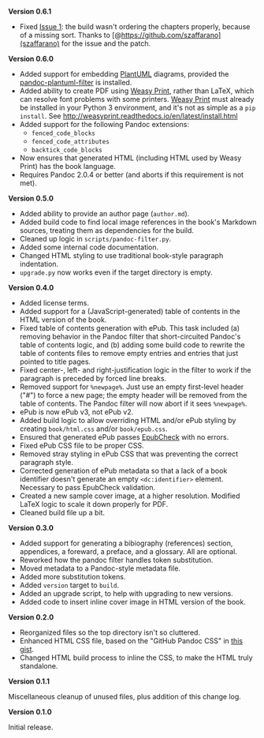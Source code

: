**Version 0.6.1**

* Fixed [Issue 1](https://github.com/bmc/ebook-template/issues/1):
  the build wasn't ordering the chapters properly, because of a missing
  sort. Thanks to [@https://github.com/szaffarano](szaffarano) for the
  issue and the patch.

**Version 0.6.0**

* Added support for embedding [PlantUML](http://plantuml.com/) diagrams, 
  provided the [pandoc-plantuml-filter](https://github.com/kbonne/pandoc-plantuml-filter)
  is installed.
* Added ability to create PDF using [Weasy Print][], rather than LaTeX, which
  can resolve font problems with some printers. [Weasy Print][] must already be
  installed in your Python 3 environment, and it's not as simple as a
  `pip install`. See <http://weasyprint.readthedocs.io/en/latest/install.html>
* Added support for the following Pandoc extensions:
    - `fenced_code_blocks`
    - `fenced_code_attributes`
    - `backtick_code_blocks`
* Now ensures that generated HTML (including HTML used by Weasy Print) has the
  book language.
* Requires Pandoc 2.0.4 or better (and aborts if this requirement is not met).
  
[Weasy Print]: http://weasyprint.org/

**Version 0.5.0**

* Added ability to provide an author page (`author.md`).
* Added build code to find local image references in the book's Markdown
  sources, treating them as dependencies for the build.
* Cleaned up logic in `scripts/pandoc-filter.py`.
* Added some internal code documentation.
* Changed HTML styling to use traditional book-style paragraph indentation.
* `upgrade.py` now works even if the target directory is empty.

**Version 0.4.0**

* Added license terms.
* Added support for a (JavaScript-generated) table of contents in the HTML
  version of the book.
* Fixed table of contents generation with ePub. This task included (a)
  removing behavior in the Pandoc filter that short-circuited Pandoc's table
  of contents logic, and (b) adding some build code to rewrite the table of
  contents files to remove empty entries and entries that just pointed to
  title pages.
* Fixed center-, left- and right-justification logic in the filter to work if
  the paragraph is preceded by forced line breaks.
* Removed support for `%newpage%`. Just use an empty first-level header ("#")
  to force a new page; the empty header will be removed from the table of
  contents. The Pandoc filter will now abort if it sees `%newpage%`.
* ePub is now ePub v3, not ePub v2.
* Added build logic to allow overriding HTML and/or ePub styling by creating
  `book/html.css` and/or `book/epub.css`.
* Ensured that generated ePub passes
  [EpubCheck](https://github.com/IDPF/epubcheck) with no errors.
* Fixed ePub CSS file to be proper CSS.
* Removed stray styling in ePub CSS that was preventing the correct paragraph
  style.
* Corrected generation of ePub metadata so that a lack of a book identifier
  doesn't generate an empty `<dc:identifier>` element. Necessary to pass
  EpubCheck validation.
* Created a new sample cover image, at a higher resolution. Modified LaTeX
  logic to scale it down properly for PDF.
* Cleaned build file up a bit.

**Version 0.3.0**

* Added support for generating a bibiography (references) section, appendices,
  a foreward, a preface, and a glossary. All are optional.
* Reworked how the pandoc filter handles token substitution.
* Moved metadata to a Pandoc-style metadata file.
* Added more substitution tokens.
* Added `version` target to `build`.
* Added an upgrade script, to help with upgrading to new versions.
* Added code to insert inline cover image in HTML version of the book.

**Version 0.2.0**

* Reorganized files so the top directory isn't so cluttered.
* Enhanced HTML CSS file, based on the "GitHub Pandoc CSS" in
  [this gist](https://gist.github.com/Dashed/6714393).
* Changed HTML build process to inline the CSS, to make the HTML truly
  standalone.

**Version 0.1.1**

Miscellaneous cleanup of unused files, plus addition of this change log.

**Version 0.1.0**

Initial release.

